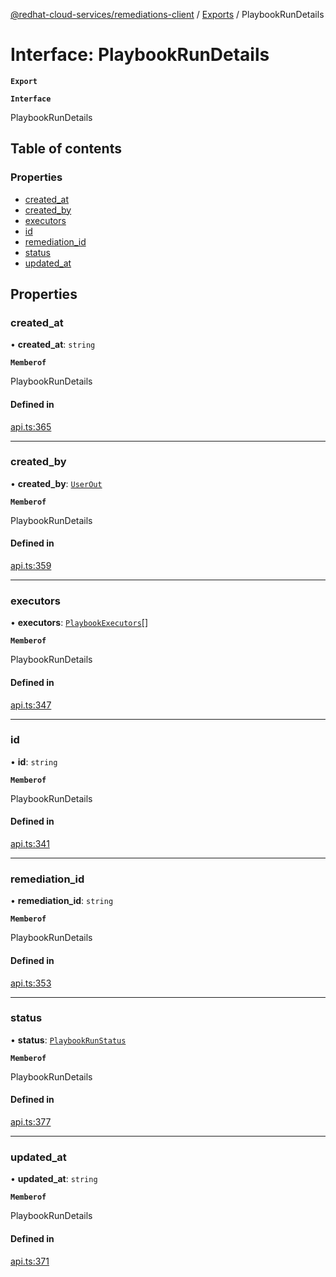 [@redhat-cloud-services/remediations-client](../README.md) / [Exports](../modules.md) / PlaybookRunDetails

# Interface: PlaybookRunDetails

**`Export`**

**`Interface`**

PlaybookRunDetails

## Table of contents

### Properties

- [created\_at](PlaybookRunDetails.md#created_at)
- [created\_by](PlaybookRunDetails.md#created_by)
- [executors](PlaybookRunDetails.md#executors)
- [id](PlaybookRunDetails.md#id)
- [remediation\_id](PlaybookRunDetails.md#remediation_id)
- [status](PlaybookRunDetails.md#status)
- [updated\_at](PlaybookRunDetails.md#updated_at)

## Properties

### created\_at

• **created\_at**: `string`

**`Memberof`**

PlaybookRunDetails

#### Defined in

[api.ts:365](https://github.com/RedHatInsights/javascript-clients/blob/master/packages/remediations/api.ts#L365)

___

### created\_by

• **created\_by**: [`UserOut`](UserOut.md)

**`Memberof`**

PlaybookRunDetails

#### Defined in

[api.ts:359](https://github.com/RedHatInsights/javascript-clients/blob/master/packages/remediations/api.ts#L359)

___

### executors

• **executors**: [`PlaybookExecutors`](PlaybookExecutors.md)[]

**`Memberof`**

PlaybookRunDetails

#### Defined in

[api.ts:347](https://github.com/RedHatInsights/javascript-clients/blob/master/packages/remediations/api.ts#L347)

___

### id

• **id**: `string`

**`Memberof`**

PlaybookRunDetails

#### Defined in

[api.ts:341](https://github.com/RedHatInsights/javascript-clients/blob/master/packages/remediations/api.ts#L341)

___

### remediation\_id

• **remediation\_id**: `string`

**`Memberof`**

PlaybookRunDetails

#### Defined in

[api.ts:353](https://github.com/RedHatInsights/javascript-clients/blob/master/packages/remediations/api.ts#L353)

___

### status

• **status**: [`PlaybookRunStatus`](../enums/PlaybookRunStatus.md)

**`Memberof`**

PlaybookRunDetails

#### Defined in

[api.ts:377](https://github.com/RedHatInsights/javascript-clients/blob/master/packages/remediations/api.ts#L377)

___

### updated\_at

• **updated\_at**: `string`

**`Memberof`**

PlaybookRunDetails

#### Defined in

[api.ts:371](https://github.com/RedHatInsights/javascript-clients/blob/master/packages/remediations/api.ts#L371)
